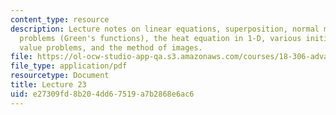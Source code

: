 ```yaml
---
content_type: resource
description: Lecture notes on linear equations, superposition, normal modes and impulse
  problems (Green's functions), the heat equation in 1-D, various initial and boundary
  value problems, and the method of images.
file: https://ol-ocw-studio-app-qa.s3.amazonaws.com/courses/18-306-advanced-partial-differential-equations-with-applications-fall-2009/e27309fd8b204dd67519a7b2868e6ac6_MIT18_306f09_lec23.pdf
file_type: application/pdf
resourcetype: Document
title: Lecture 23
uid: e27309fd-8b20-4dd6-7519-a7b2868e6ac6
---
```

